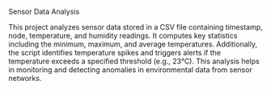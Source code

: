 Sensor Data Analysis

This project analyzes sensor data stored in a CSV file containing timestamp, node, temperature, and humidity readings. 
It computes key statistics including the minimum, maximum, and average temperatures. Additionally, the script identifies temperature spikes and triggers alerts if the temperature exceeds a specified threshold (e.g., 23°C). 
This analysis helps in monitoring and detecting anomalies in environmental data from sensor networks.

